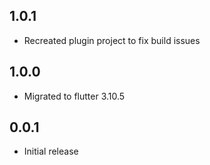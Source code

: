 ## 1.0.1

* Recreated plugin project to fix build issues

## 1.0.0

* Migrated to flutter 3.10.5

## 0.0.1

* Initial release
